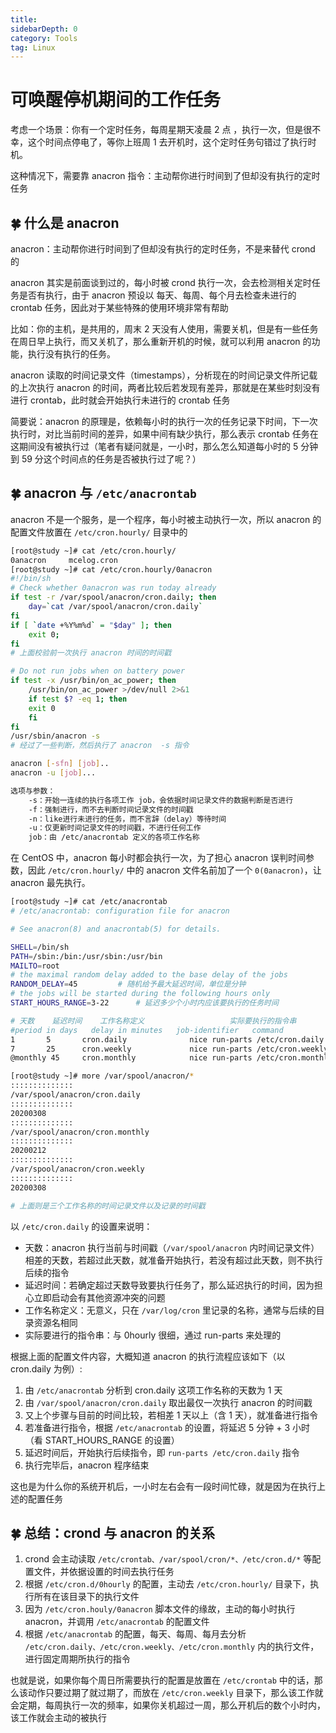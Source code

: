 ```yaml
---
title: 
sidebarDepth: 0 
category: Tools 
tag: Linux
---
```

# 可唤醒停机期间的工作任务

考虑一个场景：你有一个定时任务，每周星期天凌晨 2 点 ，执行一次，但是很不幸，这个时间点停电了，等你上班周 1 去开机时，这个定时任务句错过了执行时机。

这种情况下，需要靠 anacron 指令：主动帮你进行时间到了但却没有执行的定时任务

## 🍀 什么是 anacron

anacron：主动帮你进行时间到了但却没有执行的定时任务，不是来替代 crond 的

anacron 其实是前面谈到过的，每小时被 crond 执行一次，会去检测相关定时任务是否有执行，由于 anacron 预设以 每天、每周、每个月去检查未进行的 crontab 任务，因此对于某些特殊的使用环境非常有帮助

比如：你的主机，是共用的，周末 2 天没有人使用，需要关机，但是有一些任务在周日早上执行，而又关机了，那么重新开机的时候，就可以利用 anacron 的功能，执行没有执行的任务。

anacron 读取的时间记录文件（timestamps），分析现在的时间记录文件所记载的上次执行 anacron 的时间，两者比较后若发现有差异，那就是在某些时刻没有进行 crontab，此时就会开始执行未进行的 crontab 任务

简要说：anacron 的原理是，依赖每小时的执行一次的任务记录下时间，下一次执行时，对比当前时间的差异，如果中间有缺少执行，那么表示 crontab 任务在这期间没有被执行过（笔者有疑问就是，一小时，那么怎么知道每小时的 5 分钟到 59 分这个时间点的任务是否被执行过了呢？）

## 🍀 anacron 与 `/etc/anacrontab`

anacron 不是一个服务，是一个程序，每小时被主动执行一次，所以 anacron 的配置文件放置在 `/etc/cron.hourly/` 目录中的

```bash
[root@study ~]# cat /etc/cron.hourly/   
0anacron     mcelog.cron  
[root@study ~]# cat /etc/cron.hourly/0anacron 
#!/bin/sh
# Check whether 0anacron was run today already
if test -r /var/spool/anacron/cron.daily; then
    day=`cat /var/spool/anacron/cron.daily`
fi
if [ `date +%Y%m%d` = "$day" ]; then
    exit 0;
fi
# 上面校验前一次执行 anacron 时间的时间戳 

# Do not run jobs when on battery power
if test -x /usr/bin/on_ac_power; then
    /usr/bin/on_ac_power >/dev/null 2>&1
    if test $? -eq 1; then
    exit 0
    fi
fi
/usr/sbin/anacron -s
# 经过了一些判断，然后执行了 anacron  -s 指令
```

```bash
anacron [-sfn] [job]..
anacron -u [job]...

选项与参数：
	-s：开始一连续的执行各项工作 job，会依据时间记录文件的数据判断是否进行
	-f：强制进行，而不去判断时间记录文件的时间戳
	-n：like进行未进行的任务，而不言辞（delay）等待时间
	-u：仅更新时间记录文件的时间戳，不进行任何工作
	job：由 /etc/anacrontab 定义的各项工作名称
```

在 CentOS 中，anacron 每小时都会执行一次，为了担心 anacron 误判时间参数，因此 `/etc/cron.hourly/` 中的 anacron 文件名前加了一个 `0(0anacron)`，让 anacron 最先执行。

```bash
[root@study ~]# cat /etc/anacrontab 
# /etc/anacrontab: configuration file for anacron

# See anacron(8) and anacrontab(5) for details.

SHELL=/bin/sh
PATH=/sbin:/bin:/usr/sbin:/usr/bin
MAILTO=root
# the maximal random delay added to the base delay of the jobs
RANDOM_DELAY=45			# 随机给予最大延迟时间，单位是分钟
# the jobs will be started during the following hours only
START_HOURS_RANGE=3-22		# 延迟多少个小时内应该要执行的任务时间

# 天数	延迟时间	工作名称定义					 实际要执行的指令串
#period in days   delay in minutes   job-identifier   command
1       5       cron.daily              nice run-parts /etc/cron.daily
7       25      cron.weekly             nice run-parts /etc/cron.weekly
@monthly 45     cron.monthly            nice run-parts /etc/cron.monthly

```

```bash
[root@study ~]# more /var/spool/anacron/*
::::::::::::::
/var/spool/anacron/cron.daily
::::::::::::::
20200308
::::::::::::::
/var/spool/anacron/cron.monthly
::::::::::::::
20200212
::::::::::::::
/var/spool/anacron/cron.weekly
::::::::::::::
20200308

# 上面则是三个工作名称的时间记录文件以及记录的时间戳
```

以 `/etc/cron.daily` 的设置来说明：

- 天数：anacron 执行当前与时间戳（`/var/spool/anacron` 内时间记录文件）相差的天数，若超过此天数，就准备开始执行，若没有超过此天数，则不执行后续的指令
- 延迟时间：若确定超过天数导致要执行任务了，那么延迟执行的时间，因为担心立即启动会有其他资源冲突的问题
- 工作名称定义：无意义，只在 `/var/log/cron` 里记录的名称，通常与后续的目录资源名相同
- 实际要进行的指令串：与 0hourly 很细，通过 run-parts 来处理的

根据上面的配置文件内容，大概知道 anacron 的执行流程应该如下（以 cron.daily 为例）:

1. 由 `/etc/anacrontab` 分析到 cron.daily 这项工作名称的天数为 1 天
2. 由 `/var/spool/anacron/cron.daily` 取出最仅一次执行 anacron 的时间戳
3. 又上个步骤与目前的时间比较，若相差 1 天以上（含 1 天），就准备进行指令
4. 若准备进行指令，根据 `/etc/anacrontab` 的设置，将延迟 5 分钟 + 3 小时（看 START_HOURS_RANGE 的设置）
5. 延迟时间后，开始执行后续指令，即 `run-parts /etc/cron.daily` 指令
6. 执行完毕后，anacron 程序结束

这也是为什么你的系统开机后，一小时左右会有一段时间忙碌，就是因为在执行上述的配置任务

## 🍀 总结：crond 与 anacron 的关系

1. crond 会主动读取 `/etc/crontab、/var/spool/cron/*、/etc/cron.d/*` 等配置文件，并依据设置的时间去执行任务
2. 根据 `/etc/cron.d/0hourly` 的配置，主动去 `/etc/cron.hourly/` 目录下，执行所有在该目录下的执行文件
3. 因为 `/etc/cron.houly/0anacron` 脚本文件的缘故，主动的每小时执行 anacron，并调用 `/etc/anacrontab` 的配置文件
4. 根据 `/etc/anacrontab` 的配置，每天、每周、每月去分析 `/etc/cron.daily、/etc/cron.weekly、/etc/cron.monthly` 内的执行文件，进行固定周期所执行的指令

也就是说，如果你每个周日所需要执行的配置是放置在 `/etc/crontab` 中的话，那么该动作只要过期了就过期了，而放在 `/etc/cron.weekly` 目录下，那么该工作就会定期，每周执行一次的频率，如果你关机超过一周，那么开机后的数个小时内，该工作就会主动的被执行